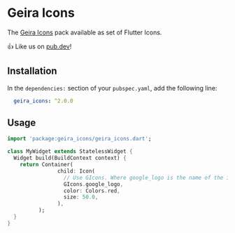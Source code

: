 # Geira Icons

The [Geira Icons](https://icons.geira.com/) pack available as set of Flutter Icons.

👍 Like us on [pub.dev](https://pub.dev/packages/geira_icons)!

## Installation

In the `dependencies:` section of your `pubspec.yaml`, add the following line:

```yaml
  geira_icons: ^2.0.0
```

## Usage

```dart
import 'package:geira_icons/geira_icons.dart';

class MyWidget extends StatelessWidget {
  Widget build(BuildContext context) {
    return Container(
                child: Icon(
                  // Use GIcons. Where google_logo is the name of the icon
                  GIcons.google_logo,
                  color: Colors.red,
                  size: 50.0,
                ),
          );  
  }
}
```